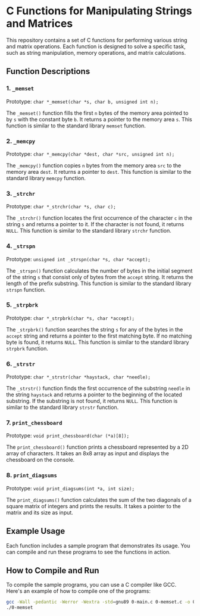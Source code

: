 # C Functions for Manipulating Strings and Matrices

This repository contains a set of C functions for performing various string and matrix operations. Each function is designed to solve a specific task, such as string manipulation, memory operations, and matrix calculations.

## Function Descriptions

### 1. `_memset`

Prototype: `char *_memset(char *s, char b, unsigned int n);`

The `_memset()` function fills the first `n` bytes of the memory area pointed to by `s` with the constant byte `b`. It returns a pointer to the memory area `s`. This function is similar to the standard library `memset` function.

### 2. `_memcpy`

Prototype: `char *_memcpy(char *dest, char *src, unsigned int n);`

The `_memcpy()` function copies `n` bytes from the memory area `src` to the memory area `dest`. It returns a pointer to `dest`. This function is similar to the standard library `memcpy` function.

### 3. `_strchr`

Prototype: `char *_strchr(char *s, char c);`

The `_strchr()` function locates the first occurrence of the character `c` in the string `s` and returns a pointer to it. If the character is not found, it returns `NULL`. This function is similar to the standard library `strchr` function.

### 4. `_strspn`

Prototype: `unsigned int _strspn(char *s, char *accept);`

The `_strspn()` function calculates the number of bytes in the initial segment of the string `s` that consist only of bytes from the `accept` string. It returns the length of the prefix substring. This function is similar to the standard library `strspn` function.

### 5. `_strpbrk`

Prototype: `char *_strpbrk(char *s, char *accept);`

The `_strpbrk()` function searches the string `s` for any of the bytes in the `accept` string and returns a pointer to the first matching byte. If no matching byte is found, it returns `NULL`. This function is similar to the standard library `strpbrk` function.

### 6. `_strstr`

Prototype: `char *_strstr(char *haystack, char *needle);`

The `_strstr()` function finds the first occurrence of the substring `needle` in the string `haystack` and returns a pointer to the beginning of the located substring. If the substring is not found, it returns `NULL`. This function is similar to the standard library `strstr` function.

### 7. `print_chessboard`

Prototype: `void print_chessboard(char (*a)[8]);`

The `print_chessboard()` function prints a chessboard represented by a 2D array of characters. It takes an 8x8 array as input and displays the chessboard on the console.

### 8. `print_diagsums`

Prototype: `void print_diagsums(int *a, int size);`

The `print_diagsums()` function calculates the sum of the two diagonals of a square matrix of integers and prints the results. It takes a pointer to the matrix and its size as input.

## Example Usage

Each function includes a sample program that demonstrates its usage. You can compile and run these programs to see the functions in action.

## How to Compile and Run

To compile the sample programs, you can use a C compiler like GCC. Here's an example of how to compile one of the programs:

```bash
gcc -Wall -pedantic -Werror -Wextra -std=gnu89 0-main.c 0-memset.c -o 0-memset
./0-memset

